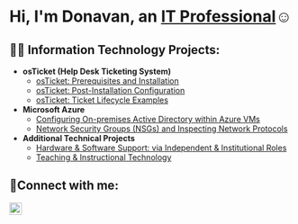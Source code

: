  <h1>Hi, I'm Donavan, an <a href="https://www.linkedin.com/in/donavan-mathews">IT Professional</a>☺</h1>

<h2>👨‍💻 Information Technology Projects:</h2>

- <b>osTicket (Help Desk Ticketing System)</b>
  - [osTicket: Prerequisites and Installation](https://github.com/dmathewsITpro/osticket-prereqs)
  - [osTicket: Post-Installation Configuration](https://github.com/dmathewsITpro/post-install-config)
  - [osTicket: Ticket Lifecycle Examples](https://github.com/dmathewsITpro/ticket-lifecycle)
- <b>Microsoft Azure</b>
  - [Configuring On-premises Active Directory within Azure VMs](https://github.com/dmathewsITpro/configure-ad)
  - [Network Security Groups (NSGs) and Inspecting Network Protocols](https://github.com/dmathewsITpro/azure-network-protocols)
- <b>Additional Technical Projects</b>
  - [Hardware & Software Support: via Independent & Institutional Roles](https://github.com/dmathewsITpro/configure-ad)
  - [Teaching & Instructional Technology](https://github.com/dmathewsITpro/azure-network-protocols)

<h2>🤳Connect with me:</h2>


[<img align="left" alt="Josh | LinkedIn" width="22px" src="https://cdn.jsdelivr.net/npm/simple-icons@v3/icons/linkedin.svg" />][linkedin]


[twitter]: 
[instagram]: 
[linkedin]: https://www.linkedin.com/in/donavan-mathews
